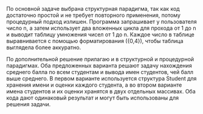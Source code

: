 По основной задаче выбрана  структурная парадигма, так как код достаточно простой и не требует повторного применения, потому процедурный подход излишен.
Программа запрашивает у пользователя число n, а затем использует два вложенных цикла для прохода от 1 до n и выводит таблицу умножения чисел от 1 до n.
Каждое число в таблице выравнивается с помощью форматирования ({0,4}), чтобы таблица выглядела более аккуратно.

По дополнительной решение прилагаю и в структурной и процедурной парадигмах.
Оба предложенных варианта решают задачу нахождения среднего балла по всем студентам и вывода имен студентов, чей балл выше среднего.
В первом варианте используется структура Student для хранения имени и оценки каждого студента, а во втором варианте имена студентов
и их оценки хранятся в двух отдельных массивах. Оба кода дают одинаковый результат и могут быть использованы для решения задачи.
